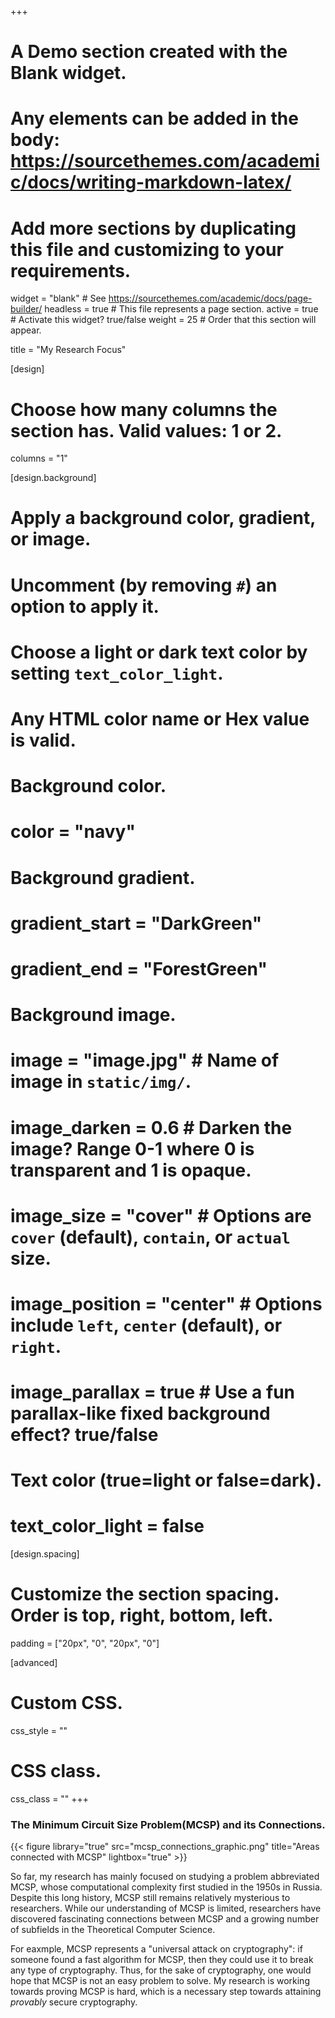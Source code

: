 +++
# A Demo section created with the Blank widget.
# Any elements can be added in the body: https://sourcethemes.com/academic/docs/writing-markdown-latex/
# Add more sections by duplicating this file and customizing to your requirements.

widget = "blank"  # See https://sourcethemes.com/academic/docs/page-builder/
headless = true  # This file represents a page section.
active = true  # Activate this widget? true/false
weight = 25  # Order that this section will appear.

title = "My Research Focus"

[design]
  # Choose how many columns the section has. Valid values: 1 or 2.
  columns = "1"

[design.background]
  # Apply a background color, gradient, or image.
  #   Uncomment (by removing `#`) an option to apply it.
  #   Choose a light or dark text color by setting `text_color_light`.
  #   Any HTML color name or Hex value is valid.

  # Background color.
  # color = "navy"
  
  # Background gradient.
  # gradient_start = "DarkGreen"
  # gradient_end = "ForestGreen"
  
  # Background image.
  # image = "image.jpg"  # Name of image in `static/img/`.
  # image_darken = 0.6  # Darken the image? Range 0-1 where 0 is transparent and 1 is opaque.
  # image_size = "cover"  #  Options are `cover` (default), `contain`, or `actual` size.
  # image_position = "center"  # Options include `left`, `center` (default), or `right`.
  # image_parallax = true  # Use a fun parallax-like fixed background effect? true/false
  
  # Text color (true=light or false=dark).
  # text_color_light = false

[design.spacing]
  # Customize the section spacing. Order is top, right, bottom, left.
  padding = ["20px", "0", "20px", "0"]

[advanced]
 # Custom CSS. 
 css_style = ""
 
 # CSS class.
 css_class = ""
+++

<div class="row">
  <div class="col-12 col-lg-6">
    <center><h3>The Minimum Circuit Size Problem(MCSP) and its Connections.</h3></center>
    {{< figure library="true" src="mcsp_connections_graphic.png" title="Areas connected with MCSP" lightbox="true" >}}
  </div>
  <div class="col-12 col-lg-6">
    <p>So far, my research has mainly focused on studying a problem abbreviated MCSP, whose computational complexity first studied in the 1950s in Russia. Despite this long history, MCSP still remains relatively mysterious to researchers. While our understanding of MCSP is limited, researchers have discovered fascinating connections between MCSP  and a growing number of subfields in the Theoretical Computer Science.</p>
    For eaxmple, MCSP represents a "universal attack on cryptography": if someone found a fast algorithm for MCSP, then they could use it to break any type of cryptography. Thus, for the sake of cryptography, one would hope that MCSP is not an easy problem to solve. My research is working towards proving MCSP is hard, which is a necessary step towards attaining <i>provably</i> secure cryptography.
  </div>
</div>
